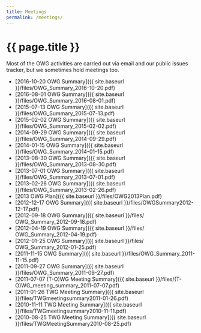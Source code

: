 ```yaml
---
title: Meetings
permalink: /meetings/
---
```


# {{ page.title }}

Most of the OWG activities are carried out via email and our public issues tracker, but we sometimes hold meetings too.

* [2016-10-20 OWG Summary]({{ site.baseurl }}/files/OWG_Summary_2016-10-20.pdf)
* [2016-08-01 OWG Summary]({{ site.baseurl }}/files/OWG_Summary_2016-08-01.pdf)
* [2015-07-13 OWG Summary]({{ site.baseurl }}/files/OWG_Summary_2015-07-13.pdf)
* [2015-02-02 OWG Summary]({{ site.baseurl }}/files/OWG_Summary_2015-02-02.pdf)
* [2014-09-29 OWG Summary]({{ site.baseurl }}/files/OWG_Summary_2014-09-29.pdf)
* [2014-01-15 OWG Summary]({{ site.baseurl }}/files/OWG_Summary_2014-01-15.pdf)
* [2013-08-30 OWG Summary]({{ site.baseurl }}/files/OWG_Summary_2013-08-30.pdf)
* [2013-07-01 OWG Summary]({{ site.baseurl }}/files/OWG_Summary_2013-07-01.pdf)
* [2013-02-26 OWG Summary]({{ site.baseurl }}/files/OWG_Summary_2013-02-26.pdf)
* [2013 OWG Plan]({{ site.baseurl }}/files/OWG2013Plan.pdf)
* [2012-12-17 OWG Summary]({{ site.baseurl }}/files/OWGSummary2012-12-17.pdf)
* [2012-09-18 OWG Summary]({{ site.baseurl }}/files/ OWG_Summary_2012-09-18.pdf)
* [2012-04-19 OWG Summary]({{ site.baseurl }}/files/ OWG_Summary_2012-04-19.pdf)
* [2012-01-25 OWG Summary]({{ site.baseurl }}/files/ OWG_Summary_2012-01-25.pdf)
* [2011-11-15 OWG Summary]({{ site.baseurl }}/files/OWG_Summary_2011-11-15.pdf)
* [2011-09-27 OWG Summary]({{ site.baseurl }}/files/OWG_Summary_2011-09-27.pdf)
* [2011-07-07 (T-O)WG Meeting Summary]({{ site.baseurl }}/files/(T-O)WG_meeting_summary_2011-07-07.pdf)
* [2011-01-26 TWG Meeting Summary]({{ site.baseurl }}/files/TWGmeetingsummary2011-01-26.pdf)
* [2010-11-11 TWG Meeting Summary]({{ site.baseurl }}/files/TWGmeetingsummary2010-11-11.pdf)
* [2010-08-25 TWG Meeting Summary]({{ site.baseurl }}/files/TWGMeetingSummary2010-08-25.pdf)
